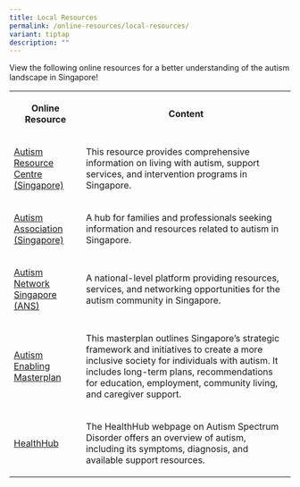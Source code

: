 ```yaml
---
title: Local Resources
permalink: /online-resources/local-resources/
variant: tiptap
description: ""
---
```

<p>View the following online resources for a better understanding of the
autism landscape in Singapore!</p>
<table style="minWidth: 50px">
<colgroup>
<col>
<col>
</colgroup>
<tbody>
<tr>
<th rowspan="1" colspan="1">
<p>Online Resource</p>
</th>
<th rowspan="1" colspan="1">
<p>Content</p>
</th>
</tr>
<tr>
<td rowspan="1" colspan="1">
<p><a href="http://autism.org.sg/living-with-autism/what-is-autism" rel="noopener nofollow" target="_blank">Autism Resource Centre (Singapore)</a>
</p>
</td>
<td rowspan="1" colspan="1">
<p>This resource provides comprehensive information on living with autism,
support services, and intervention programs in Singapore.</p>
</td>
</tr>
<tr>
<td rowspan="1" colspan="1">
<p><a href="https://www.autismlinks.org.sg" rel="noopener nofollow" target="_blank">Autism Association (Singapore)</a>
</p>
</td>
<td rowspan="1" colspan="1">
<p>A hub for families and professionals seeking information and resources
related to autism in Singapore.</p>
</td>
</tr>
<tr>
<td rowspan="1" colspan="1">
<p><a href="https://sgautism.org" rel="noopener nofollow" target="_blank">Autism Network Singapore (ANS)</a>
</p>
</td>
<td rowspan="1" colspan="1">
<p>A national-level platform providing resources, services, and networking
opportunities for the autism community in Singapore.</p>
</td>
</tr>
<tr>
<td rowspan="1" colspan="1">
<p><a href="https://enablingmasterplan.autism.org.sg/" rel="noopener nofollow" target="_blank">Autism Enabling Masterplan</a>
</p>
</td>
<td rowspan="1" colspan="1">
<p>This masterplan outlines Singapore’s strategic framework and initiatives
to create a more inclusive society for individuals with autism. It includes
long-term plans, recommendations for education, employment, community living,
and caregiver support.</p>
</td>
</tr>
<tr>
<td rowspan="1" colspan="1">
<p><a href="https://www.healthhub.sg/live-healthy/autism" rel="noopener nofollow" target="_blank">HealthHub</a>
</p>
</td>
<td rowspan="1" colspan="1">
<p>The HealthHub webpage on Autism Spectrum Disorder offers an overview of
autism, including its symptoms, diagnosis, and available support resources.</p>
</td>
</tr>
</tbody>
</table>
<p></p>